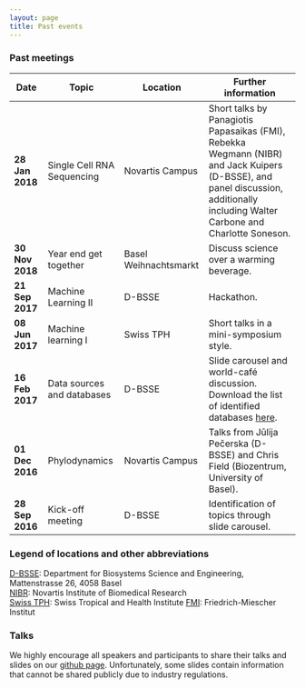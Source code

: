 ```yaml
---
layout: page
title: Past events
---
```





### Past meetings

| Date   | Topic   | Location   | Further information   |
|---|---|---|---|
| **28 Jan 2018** | Single Cell RNA Sequencing | Novartis Campus |  Short talks by Panagiotis Papasaikas (FMI), Rebekka Wegmann (NIBR) and Jack Kuipers (D-BSSE), and panel discussion, additionally including  Walter Carbone and Charlotte Soneson. |
| **30 Nov 2018** | Year end get together | Basel Weihnachtsmarkt |  Discuss science over a warming beverage. |
| **21 Sep 2017** | Machine Learning II | D-BSSE |  Hackathon. |
| **08 Jun 2017** | Machine learning I | Swiss TPH |  Short talks in a mini-symposium style. |
| **16 Feb 2017** | Data sources and databases | D-BSSE |  Slide carousel and world-café discussion. Download the list of identified databases [here][download data]. |
| **01 Dec 2016** | Phylodynamics | Novartis Campus | Talks from Jūlija Pečerska (D-BSSE) and Chris Field (Biozentrum, University of Basel). |
| **28 Sep 2016** | Kick-off meeting | D-BSSE |  Identification of topics through slide carousel. |

### Legend of locations and other abbreviations

[D-BSSE][link D-BSSE]: Department for Biosystems Science and Engineering, Mattenstrasse 26, 4058 Basel   
[NIBR][link NIBR]: Novartis Institute of Biomedical Research  
[Swiss TPH][link Swiss TPH]: Swiss Tropical and Health Institute
[FMI][link FMI]: Friedrich-Miescher Institut

### Talks
We highly encourage all speakers and participants to share their talks and slides on our [github page][link github]. Unfortunately, some slides contain information that cannot be shared publicly due to industry regulations.


[link D-BSSE]: http://www.bsse.ethz.ch
[download data]: /downloads/databases.docx
[link FMI]: http://www.fmi.ch/
[link NIBR]: https://www.novartis.com/our-science/novartis-institutes-biomedical-research
[link Swiss TPH]: https://www.swisstph.ch/
[link github]: https://github.com/BaselComputationalCommunityInResearch
